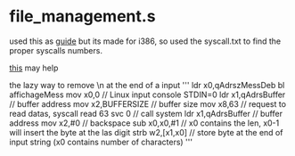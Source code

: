 # file_management.s

used this as [guide](https://www.tutorialspoint.com/assembly_programming/assembly_file_management.htm) but its made for i386, so used the syscall.txt to find the proper syscalls numbers.


[this](https://developer.ibm.com/technologies/linux/articles/l-gas-nasm/) may help


the lazy way to remove \n at the end of a input 
'''
    ldr x0,qAdrszMessDeb
    bl affichageMess
    mov x0,0           // Linux input console STDIN=0
    ldr x1,qAdrsBuffer     // buffer address 
    mov x2,BUFFERSIZE      // buffer size 
    mov x8,63            // request to read datas, syscall read 63
    svc 0                  // call system
    ldr x1,qAdrsBuffer     // buffer address 
    mov x2,#0              // backspace
    sub x0,x0,#1           // x0 contains the len, x0-1 will insert the byte at the las digit
    strb w2,[x1,x0]        // store byte at the end of input string (x0 contains number of characters)
'''

